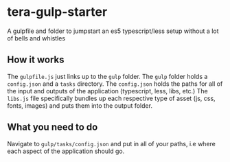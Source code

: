 # tera-gulp-starter
A gulpfile and folder to jumpstart an es5 typescript/less setup without a lot of bells and whistles

## How it works
The `gulpfile.js` just links up to the `gulp` folder. The `gulp` folder holds a `config.json` and a `tasks` directory. The `config.json` holds the paths for all of the input and outputs of the application (typescript, less, libs, etc.) The `libs.js` file specifically bundles up each respective type of asset (js, css, fonts, images) and puts them into the output folder.

## What you need to do 
Navigate to `gulp/tasks/config.json` and put in all of your paths, i.e where each aspect of the application should go. 